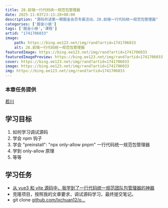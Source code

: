 ```yaml
---
title: 28.前端一行代码统一规范包管理器
date: 2025-11-03T23:13:28+08:00
description: "源码共读第一期掘金会员专属活动，28.前端一行代码统一规范包管理器"
categories: ['掘金小册']
tags: ['掘金小册','课程']
artid: "1741706033"
image:
    path: https://bing.ee123.net/img/rand?artid=1741706033
    alt: 28.前端一行代码统一规范包管理器
featuredImage: https://bing.ee123.net/img/rand?artid=1741706033
featuredImagePreview: https://bing.ee123.net/img/rand?artid=1741706033
cover: https://bing.ee123.net/img/rand?artid=1741706033
image: https://bing.ee123.net/img/rand?artid=1741706033
img: https://bing.ee123.net/img/rand?artid=1741706033
---
```


### 本章任务提供
[若川](https://juejin.cn/user/1415826704971918)

## 学习目标

1.  如何学习调试源码
1.  学会 npm 钩子
1.  学会 "preinstall": "npx only-allow pnpm" 一行代码统一规范包管理器
1.  学到 only-allow 原理
1.  等等

## 学习任务

-   [从 vue3 和 vite 源码中，我学到了一行代码统一规范团队包管理器的神器](https://juejin.cn/post/7033560885050212389 "https://juejin.cn/post/7033560885050212389")
-   克隆项目，按照我的文章要求，调试源码学习，最终提交笔记。
-   git clone [github.com/lxchuan12/o…](https://link.juejin.cn?target=https%3A%2F%2Fgithub.com%2Flxchuan12%2Fonly-allow-analysis.git "https://github.com/lxchuan12/only-allow-analysis.git")
